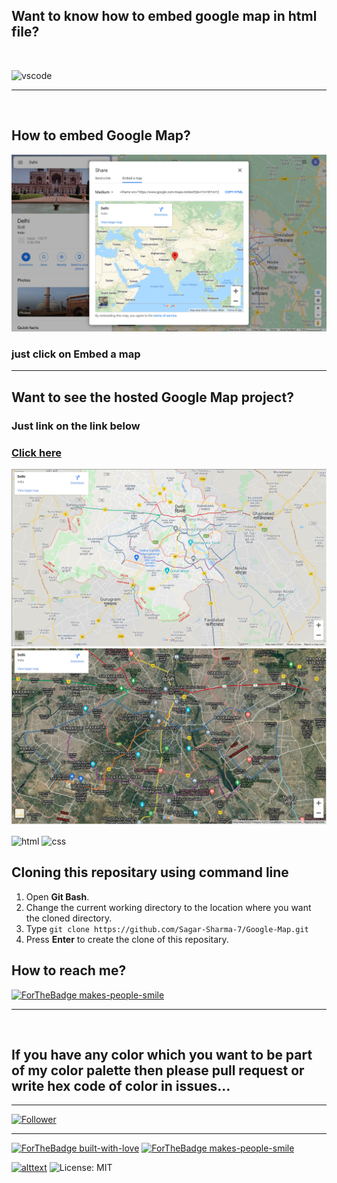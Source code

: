 ## Want to know how to embed google map in html file?

<br>

![vscode](https://img.shields.io/badge/Visual_Studio_Code-0078D4?style=for-the-badge&logo=visual%20studio%20code&logoColor=black)

<hr>
<br>

## How to embed Google Map?

<img src="public/img/img1.png" title="google map">

### just click on Embed a map 
<hr>

## Want to see the hosted Google Map project?
### Just link on the link below
### [Click here](https://sagar-sharma-7.github.io/Google-Map/)

<img src="public/img/result1.png" title="result">
<img src="public/img/result2.png" title="result">

<p float="left">

 ![html](https://img.shields.io/badge/HTML5-E34F26?style=for-the-badge&logo=html5&logoColor=white)
 ![css](https://img.shields.io/badge/CSS3-1572B6?style=for-the-badge&logo=css3&logoColor=white)
</p>


 ## Cloning this repositary using command line
 1. Open **Git Bash**.
 1. Change the current working directory to the location where you want the cloned directory.
 1. Type `git clone https://github.com/Sagar-Sharma-7/Google-Map.git`
 1. Press **Enter** to create the clone of this repositary.


 ## How to reach me?
 [ ![ForTheBadge makes-people-smile](https://img.shields.io/badge/Gmail-D14836?style=for-the-badge&logo=gmail&logoColor=white)](mailto:6969sagarsharma@gmail.com)
 <hr>
 <br>

## If you have any color which you want to be part of my color palette then please pull request or write hex code of color in issues...
<hr>

[![Follower](https://img.shields.io/github/followers/sagar-sharma-7?style=social)](https://github.com/Sagar-Sharma-7)
 <hr>
 <p float="left">

[![ForTheBadge built-with-love](https://forthebadge.com/images/badges/built-with-love.svg)](https://github.com/Sagar-Sharma-7)
[ ![ForTheBadge makes-people-smile](https://forthebadge.com/images/badges/makes-people-smile.svg)](https://github.com/Sagar-Sharma-7)

</p>


[![alttext](https://img.shields.io/badge/GitHub-100000?style=for-the-badge&logo=github&logoColor=white)](https://github.com/Sagar-Sharma-7)
![License: MIT](https://img.shields.io/badge/License-MIT-black.svg)

